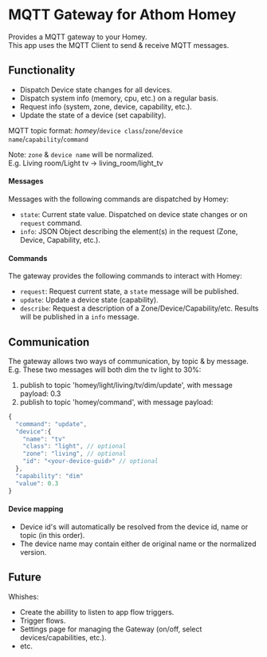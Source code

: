 # MQTT Gateway for Athom Homey

Provides a MQTT gateway to your Homey.  
This app uses the MQTT Client to send & receive MQTT messages.

## Functionality
- Dispatch Device state changes for all devices.
- Dispatch system info (memory, cpu, etc.) on a regular basis.
- Request info (system, zone, device, capability, etc.).
- Update the state of a device (set capability).

MQTT topic format: *homey*/`device class`/`zone`/`device name`/`capability`/`command`

Note: `zone` & `device name` will be normalized.  
E.g. Living room/Light tv -> living_room/light_tv

#### Messages
Messages with the following commands are dispatched by Homey:
- `state`: Current state value. Dispatched on device state changes or on `request` command.
- `info`: JSON Object describing the element(s) in the request (Zone, Device, Capability, etc.).

#### Commands
The gateway provides the following commands to interact with Homey:
- `request`: Request current state, a `state` message will be published.
- `update`: Update a device state (capability).
- `describe`: Request a description of a Zone/Device/Capability/etc. Results will be published in a `info` message.

## Communication
The gateway allows two ways of communication, by topic & by message.  
E.g. These two messages will both dim the tv light to 30%:
1. publish to topic 'homey/light/living/tv/dim/update', with message payload: 0.3
2. publish to topic 'homey/command', with message payload:
```javascript
{
  "command": "update",
  "device":{
    "name": "tv"
    "class": "light", // optional
    "zone": "living", // optional
    "id": "<your-device-guid>" // optional
  },
  "capability": "dim"
  "value": 0.3
}
```
#### Device mapping
- Device id's will automatically be resolved from the device id, name or topic (in this order).
- The device name may contain either de original name or the normalized version.

## Future
Whishes:
- Create the abillity to listen to app flow triggers.
- Trigger flows.
- Settings page for managing the Gateway (on/off, select devices/capabilities, etc.).
- etc.